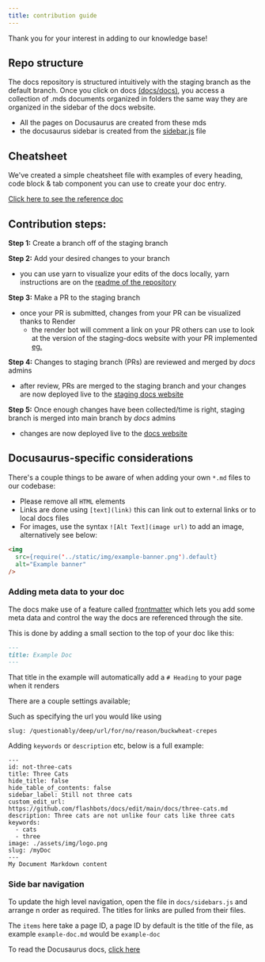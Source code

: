 ```yaml
---
title: contribution guide
---
```

Thank you for your interest in adding to our knowledge base!
 
## Repo structure
The docs repository is structured intuitively with the staging branch as the default branch. Once you click on docs [(docs/docs)](https://github.com/flashbots/docs/tree/staging/docs), you access a collection of .mds documents organized in folders the same way they are organized in the sidebar of the docs website.
- All the pages on Docusaurus are created from these mds
- the docusaurus sidebar is created from the [sidebar.js](https://github.com/flashbots/docs/blob/staging/docs/sidebars.js) file


## Cheatsheet

We've created a simple cheatsheet file with examples of every heading, code block & tab component you can use to create your doc entry.

[Click here to see the reference doc](cheatsheet)

## Contribution steps:

**Step 1:**  Create a branch off of the staging branch

**Step 2:** Add your desired changes to your branch
- you can use yarn to visualize your edits of the docs locally, yarn instructions are on the [readme of the repository](https://github.com/flashbots/docs#readme)

**Step 3:** Make a PR to the staging branch
- once your PR is submitted, changes from your PR can be visualized thanks to Render
    - the render bot will comment a link on your PR others can use to look at the version of the staging-docs website with your PR implemented [eg.](https://github.com/flashbots/docs/pull/23)

**Step 4:** Changes to staging branch (PRs) are reviewed and merged by *docs* admins
- after review, PRs are merged to the staging branch and your changes are now deployed live to the [staging docs website](https://docs-staging.flashbots.net/)

**Step 5:** Once enough changes have been collected/time is right, staging branch is merged into main branch by *docs* admins
- changes are now deployed live to the [docs website](https://docs.flashbots.net/)

## Docusaurus-specific considerations
There's a couple things to be aware of when adding your own `*.md` files to our codebase:

- Please remove all `HTML` elements
- Links are done using `[text](link)` this can link out to external links or to local docs files
- For images, use the syntax `![Alt Text](image url)` to add an image, alternatively see below:

```md
<img
  src={require('../static/img/example-banner.png').default}
  alt="Example banner"
/>
```

### Adding meta data to your doc

The docs make use of a feature called [frontmatter](https://docusaurus.io/docs/api/plugins/@docusaurus/plugin-content-docs#markdown-frontmatter) which lets you add some meta data and
control the way the docs are referenced through the site.

This is done by adding a small section to the top of your doc like this:

```md
---
title: Example Doc
---
```

That title in the example will automatically add a `# Heading` to your page when it renders

There are a couple settings available;

Such as specifying the url you would like using

`slug: /questionably/deep/url/for/no/reason/buckwheat-crepes`

Adding `keywords` or `description` etc, below is a full example:
```
---
id: not-three-cats
title: Three Cats
hide_title: false
hide_table_of_contents: false
sidebar_label: Still not three cats
custom_edit_url: https://github.com/flashbots/docs/edit/main/docs/three-cats.md
description: Three cats are not unlike four cats like three cats
keywords:
  - cats
  - three
image: ./assets/img/logo.png
slug: /myDoc
---
My Document Markdown content
```

### Side bar navigation

To update the high level navigation, open the file in `docs/sidebars.js` and arrange n order as required. The titles for links are pulled from their files.

The `items` here take a page ID, a page ID by default is the title of the file, as example `example-doc.md` would be `example-doc`

To read the Docusaurus docs, [click here](https://docusaurus.io/docs/sidebar)
